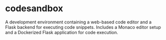 # codesandbox
A development environment containing a web-based code editor and a Flask backend for executing code snippets. Includes a Monaco editor setup and a Dockerized Flask application for code execution.
